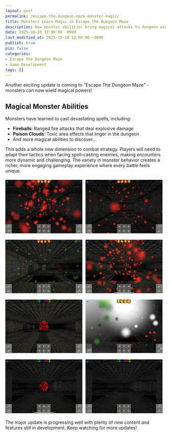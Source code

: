 ```yaml
---
layout: post
permalink: /escape-the-dungeon-maze-monster-magic/
title: Monsters Learn Magic in Escape the Dungeon Maze
description: New monster abilities bring magical attacks to dungeon encounters
date: 2025-10-10 12:00:00 -0000
last_modified_at: 2025-10-10 12:00:00 -0000
publish: true
pin: false
categories:
- Escape The Dungeon Maze
- Game Development
tags: []
---
```


Another exciting update is coming to "Escape The Dungeon Maze" - monsters can now wield magical powers!

## Magical Monster Abilities

Monsters have learned to cast devastating spells, including:
- **Fireballs**: Ranged fire attacks that deal explosive damage
- **Poison Clouds**: Toxic area effects that linger in the dungeon
- And more magical abilities to discover...

This adds a whole new dimension to combat strategy. Players will need to adapt their tactics when facing spell-casting enemies, making encounters more dynamic and challenging. The variety in monster behavior creates a richer, more engaging gameplay experience where every battle feels unique.

<div style="display: flex; gap: 10px; margin: 20px 0;">
  <img src="/assets/2025/10/IMG_9604.jpg" alt="Monster Magic 1" style="width: 48%;">
  <img src="/assets/2025/10/IMG_9607.jpg" alt="Monster Magic 2" style="width: 48%;">
</div>

<div style="display: flex; gap: 10px; margin: 20px 0;">
  <img src="/assets/2025/10/IMG_9610.jpg" alt="Monster Magic 3" style="width: 48%;">
  <img src="/assets/2025/10/IMG_9611.jpg" alt="Monster Magic 4" style="width: 48%;">
</div>

<div style="display: flex; gap: 10px; margin: 20px 0;">
  <img src="/assets/2025/10/IMG_9613.jpg" alt="Monster Magic 5" style="width: 48%;">
  <img src="/assets/2025/10/IMG_9619.jpg" alt="Monster Magic 6" style="width: 48%;">
</div>

<div style="display: flex; gap: 10px; margin: 20px 0;">
  <img src="/assets/2025/10/IMG_9620.jpg" alt="Monster Magic 7" style="width: 48%;">
  <img src="/assets/2025/10/IMG_9624.jpg" alt="Monster Magic 8" style="width: 48%;">
</div>

The major update is progressing well with plenty of new content and features still in development. Keep watching for more updates!